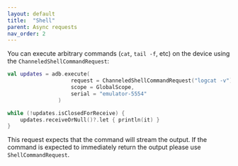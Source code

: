 ```yaml
---
layout: default
title:  "Shell"
parent: Async requests
nav_order: 2
---
```


You can execute arbitrary commands (`cat`, `tail -f`, etc) on the device using the `ChanneledShellCommandRequest`:

```kotlin
val updates = adb.execute(
                    request = ChanneledShellCommandRequest("logcat -v"),
                    scope = GlobalScope,
                    serial = "emulator-5554"
                )

while (!updates.isClosedForReceive) {
    updates.receiveOrNull()?.let { println(it) }
}
```

This request expects that the command will stream the output. If the command is expected to immediately return the output please use
 `ShellCommandRequest`.
 